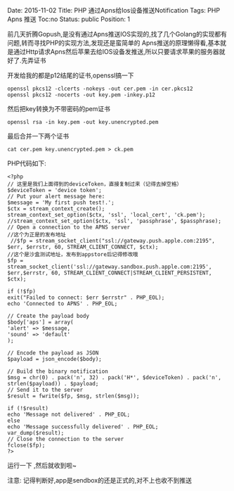 Date: 2015-11-02
Title: PHP 通过Apns给Ios设备推送Notification
Tags:  PHP Apns 推送
Toc:no
Status: public
Position: 1

前几天折腾Gopush,是没有通过Apns推送IOS实现的,找了几个Golang的实现都有问题,转而寻找PHP的实现方法,发现还是蛮简单的
Apns推送的原理懒得看,基本就是通过Http请求Apns然后苹果去给IOS设备发推送,所以只要请求苹果的服务器就好了.先弄证书

开发给我的都是p12结尾的证书,openssl搞一下
```
openssl pkcs12 -clcerts -nokeys -out cer.pem -in cer.pkcs12
openssl pkcs12 -nocerts -out key.pem -inkey.p12 
```
然后把key转换为不带密码的pem证书
```
openssl rsa -in key.pem -out key.unencrypted.pem
```
最后合并一下两个证书
```
cat cer.pem key.unencrypted.pem > ck.pem
```

PHP代码如下:

```
<?php
// 这里是我们上面得到的deviceToken，直接复制过来（记得去掉空格）
$deviceToken = 'device token';
// Put your alert message here:
$message = 'My first push test!.';
$ctx = stream_context_create();
stream_context_set_option($ctx, 'ssl', 'local_cert', 'ck.pem');
//stream_context_set_option($ctx, 'ssl', 'passphrase', $passphrase);
// Open a connection to the APNS server
//这个为正是的发布地址
 //$fp = stream_socket_client("ssl://gateway.push.apple.com:2195", $err, $errstr, 60, STREAM_CLIENT_CONNECT, $ctx);
//这个是沙盒测试地址，发布到appstore后记得修改哦
$fp = stream_socket_client('ssl://gateway.sandbox.push.apple.com:2195', $err,$errstr, 60, STREAM_CLIENT_CONNECT|STREAM_CLIENT_PERSISTENT, $ctx);

if (!$fp)
exit("Failed to connect: $err $errstr" . PHP_EOL);
echo 'Connected to APNS' . PHP_EOL;

// Create the payload body
$body['aps'] = array(
'alert' => $message,
'sound' => 'default'
);

// Encode the payload as JSON
$payload = json_encode($body);

// Build the binary notification
$msg = chr(0) . pack('n', 32) . pack('H*', $deviceToken) . pack('n', strlen($payload)) . $payload;
// Send it to the server
$result = fwrite($fp, $msg, strlen($msg));

if (!$result)
echo 'Message not delivered' . PHP_EOL;
else
echo 'Message successfully delivered' . PHP_EOL;
var_dump($result);
// Close the connection to the server
fclose($fp);
?>
```

运行一下 ,然后就收到啦~

注意:
记得判断好,app是sendbox的还是正式的,对不上也收不到推送

